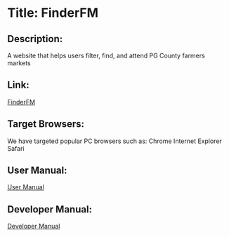 # Title: FinderFM
## Description:
A website that helps users filter, find, and attend PG County farmers markets 
## Link:
[FinderFM](https://finderfm.netlify.com/)

## Target Browsers:
We have targeted popular PC browsers such as:
Chrome
Internet Explorer
Safari

## User Manual:
[User Manual](docs/user_manual.md)

## Developer Manual:
[Developer Manual](docs/developer_manual.md)
